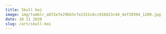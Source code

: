 ```yaml
---
title: Skull boi
image: img/tumblr_a872e7e29bb3cfe2151c6cc918d23c44_4ef39394_1280.jpg
date: 18 11 2020
slug: /art/skull-boi
---
```

